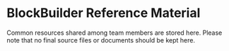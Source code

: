 # BlockBuilder Reference Material

Common resources shared among team members are stored here. Please note that no final source files or documents should be kept here.
